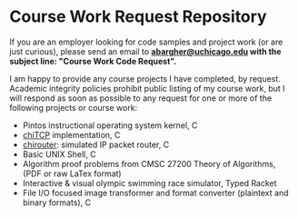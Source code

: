 # Course Work Request Repository

If you are an employer looking for code samples and project work  (or are just curious), please send an email to **abargher@uchicago.edu with the subject line: "Course Work Code Request".**

I am happy to provide any course projects I have completed, by request. Academic integrity policies prohibit public listing of my course work, but I will respond as soon as possible to any request for one or more of the following projects or course work:
  - Pintos instructional operating system kernel, C
  - [chiTCP](http://chi.cs.uchicago.edu/chitcp/index.html) implementation, C
  - [chirouter](http://chi.cs.uchicago.edu/chirouter/index.html): simulated IP packet router, C
  - Basic UNIX Shell, C
  - Algorithm proof problems from CMSC 27200 Theory of Algorithms, (PDF or raw LaTex format)
  - Interactive & visual olympic swimming race simulator, Typed Racket
  - File I/O focused image transformer and format converter (plaintext and binary formats), C
